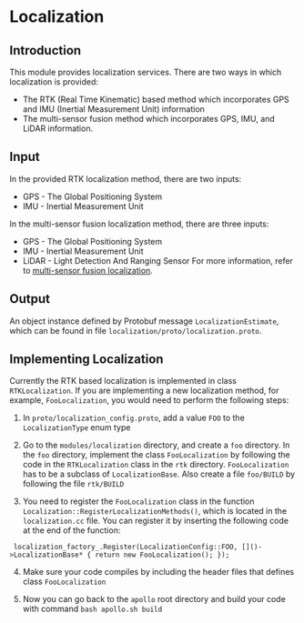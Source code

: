 # Localization

## Introduction
  This module provides localization services. There are two ways in which localization is provided:
  -  The RTK (Real Time Kinematic) based method which incorporates GPS and IMU (Inertial Measurement Unit) information
  - The  multi-sensor fusion method which incorporates GPS, IMU, and LiDAR information.

## Input
  In the provided RTK localization method, there are two inputs:
  - GPS - The Global Positioning System
  - IMU - Inertial Measurement Unit
  
  In the  multi-sensor fusion localization method, there are three inputs:
  - GPS - The Global Positioning System
  - IMU - Inertial Measurement Unit
  - LiDAR - Light Detection And Ranging Sensor
  For more information, refer to [multi-sensor fusion localization](https://github.com/ApolloAuto/apollo/tree/master/modules/localization/msf/README.md).

## Output 
An object instance defined by Protobuf message `LocalizationEstimate`, which can be found in file `localization/proto/localization.proto`.

## Implementing Localization
  Currently the RTK based localization is implemented in class `RTKLocalization`. If you are implementing a new localization method, for example, `FooLocalization`, you would need to perform the following steps:

  1. In `proto/localization_config.proto`, add a value `FOO` to the `LocalizationType` enum type

  2. Go to the `modules/localization` directory, and create a `foo` directory. In the `foo` directory, implement the class `FooLocalization` by following the code in the `RTKLocalization` class in the `rtk` directory. `FooLocalization` has to be a subclass of `LocalizationBase`. Also create a file `foo/BUILD` by following the file `rtk/BUILD`

  3. You need to register the `FooLocalization` class in the function `Localization::RegisterLocalizationMethods()`, which is located in the `localization.cc` file. You can register it by inserting the following code at the end of the function:

  ```
   localization_factory_.Register(LocalizationConfig::FOO, []()->LocalizationBase* { return new FooLocalization(); });
  ```
  
  4. Make sure your code compiles by including the header files that defines class `FooLocalization`

  1. Now you can go back to the `apollo` root directory and build your code with command `bash apollo.sh build`

